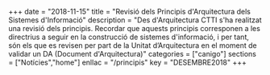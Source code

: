 +++
date        = "2018-11-15"
title       = "Revisió dels Principis d'Arquitectura dels Sistemes d'Informació"
description = "Des d'Arquitectura CTTI s'ha realitzat una revisió dels principis. Recordar que aquests principis corresponen a les directrius a seguir en la construcció de sistemes d'informació, i per tant, són els que es revisen per part de la Unitat d’Arquitectura en el moment de validar un DA (Document d'Arquitectura)"
categories  = ["canigo"]
sections    = ["Notícies","home"]
enllac      = "/principis"
key         = "DESEMBRE2018"
+++
